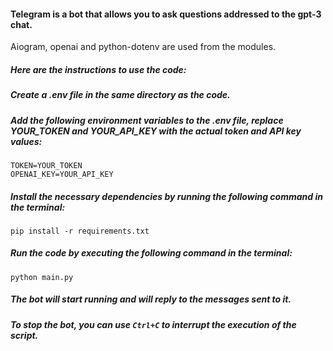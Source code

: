 #### Telegram is a bot that allows you to ask questions addressed to the gpt-3 chat.
Aiogram, openai and python-dotenv are used from the modules.
##### Here are the instructions to use the code:

##### Create a .env file in the same directory as the code.

##### Add the following environment variables to the .env file, replace YOUR_TOKEN and YOUR_API_KEY with the actual token and API key values:
```
TOKEN=YOUR_TOKEN
OPENAI_KEY=YOUR_API_KEY
```
##### Install the necessary dependencies by running the following command in the terminal:
```
pip install -r requirements.txt
```
##### Run the code by executing the following command in the terminal:
```
python main.py
```
##### The bot will start running and will reply to the messages sent to it.
##### To stop the bot, you can use `Ctrl+C` to interrupt the execution of the script.
